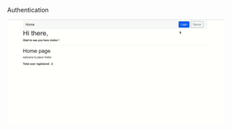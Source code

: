 Authentication

![Alt Text](https://github.com/GaneshanNT/Authentication/blob/master/Djnago%20login.gif?raw=true)


